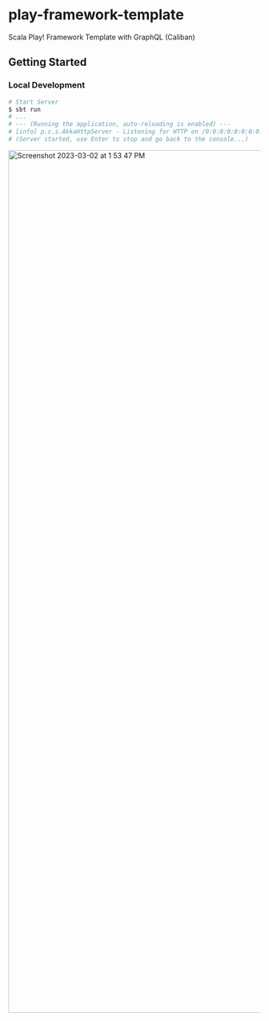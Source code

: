 # play-framework-template
Scala Play! Framework Template with GraphQL (Caliban)

## Getting Started

### Local Development

```bash
# Start Server
$ sbt run
# ...
# --- (Running the application, auto-reloading is enabled) ---
# [info] p.c.s.AkkaHttpServer - Listening for HTTP on /0:0:0:0:0:0:0:0:9000
# (Server started, use Enter to stop and go back to the console...)

```

<img width="1718" alt="Screenshot 2023-03-02 at 1 53 47 PM" src="https://user-images.githubusercontent.com/20152719/222537821-950e78bd-aa6f-4130-8bd5-dc309b840fdd.png">
